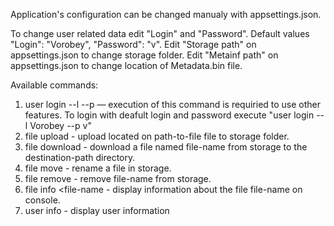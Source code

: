 Application's configuration can be changed manualy with appsettings.json.

To change user related data edit "Login" and "Password". 
Default values "Login": "Vorobey", "Password": "v".
Edit "Storage path" on appsettings.json to change storage folder.
Edit "Metainf path" on appsettings.json to change location of Metadata.bin file.

Available commands: 
1) user login --l <login> --p <password> — execution of this command is requiried to use
other features.
To login with deafult login and password execute "user login --l Vorobey --p v"
2) file upload <path-to-file> - upload located on path-to-file file to storage folder.
3) file download <file-name> <destination-path> - download a file named file-name from
storage to the destination-path directory.
4) file move <source-file-name> <destination-file-name> - rename a file in storage.
5) file remove <file-name> - remove file-name from storage.
6) file info <file-name - display information about the file file-name on console.
7) user info - display user information